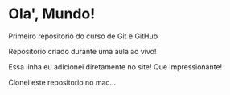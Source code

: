 # Ola', Mundo!
 Primeiro repositorio do curso de Git e GitHub

Repositorio criado durante uma aula ao vivo!

Essa linha eu adicionei diretamente no site! Que impressionante!

Clonei este repositorio no mac...
